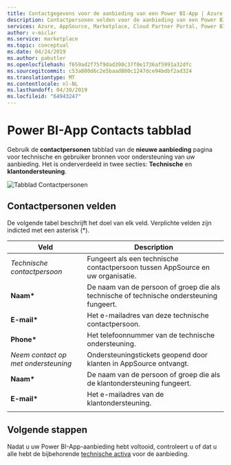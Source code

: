 ```yaml
---
title: Contactgegevens voor de aanbieding van een Power BI-App | Azure Marketplace
description: Contactpersonen velden voor de aanbieding van een Power BI-App configureren voor de Microsoft AppSource-Marketplace.
services: Azure, AppSource, Marketplace, Cloud Partner Portal, Power BI
author: v-miclar
ms.service: marketplace
ms.topic: conceptual
ms.date: 04/24/2019
ms.author: pabutler
ms.openlocfilehash: f659ad2f75f9dad390c37f0e1736af5991a32dfc
ms.sourcegitcommit: c53a800d6c2e5baad800c1247dce94bdbf2ad324
ms.translationtype: MT
ms.contentlocale: nl-NL
ms.lasthandoff: 04/30/2019
ms.locfileid: "64943247"
---
```

# <a name="power-bi-app-contacts-tab"></a>Power BI-App Contacts tabblad

Gebruik de **contactpersonen** tabblad van de **nieuwe aanbieding** pagina voor technische en gebruiker bronnen voor ondersteuning van uw aanbieding. Het is onderverdeeld in twee secties: **Technische** en **klantondersteuning**.

![Tabblad Contactpersonen](media/contacts-tab.png)


## <a name="contacts-fields"></a>Contactpersonen velden 

De volgende tabel beschrijft het doel van elk veld.  Verplichte velden zijn indicted met een asterisk (*). 

|   Veld               |   Description                                                            |
|-----------------------|--------------------------------------------------------------------------|
| *Technische contactpersoon* | Fungeert als een technische contactpersoon tussen AppSource en uw organisatie.    |
| **Naam\***              | De naam van de persoon of groep die als technische of technische ondersteuning fungeert. |
| **E-mail\***             | Het e-mailadres van deze technische contactpersoon.                                  |
| **Phone\***             | Het telefoonnummer van de technische ondersteuning.                                       |
| *Neem contact op met ondersteuning*     | Ondersteuningstickets geopend door klanten in AppSource ontvangt.            |
| **Naam\***              | De naam van de persoon of groep die als de klantondersteuning fungeert.              |
| **E-mail\***             | Het e-mailadres van de klantondersteuning.                                        |
|   |   |


## <a name="next-steps"></a>Volgende stappen

Nadat u uw Power BI-App-aanbieding hebt voltooid, controleert u of dat u alle hebt de bijbehorende [technische activa](./cpp-create-technical-assets.md) voor de aanbieding.
